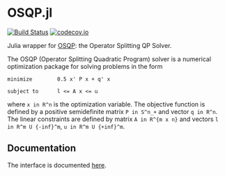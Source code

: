 # OSQP.jl

[![Build Status](https://github.com/oxfordcontrol/OSQP.jl/workflows/CI/badge.svg)](https://github.com/oxfordcontrol/OSQP.jl/actions) 
[![codecov.io](http://codecov.io/github/oxfordcontrol/OSQP.jl/coverage.svg?branch=master)](http://codecov.io/github/oxfordcontrol/OSQP.jl?branch=master)

Julia wrapper for [OSQP](https://osqp.org/): the Operator Splitting QP Solver.

The OSQP (Operator Splitting Quadratic Program) solver is a numerical optimization package for solving problems in the form
```
minimize        0.5 x' P x + q' x

subject to      l <= A x <= u
```

where `x in R^n` is the optimization variable. The objective function is defined by a positive semidefinite matrix `P in S^n_+` and vector `q in R^n`. The linear constraints are defined by matrix `A in R^{m x n}` and vectors `l in R^m U {-inf}^m`, `u in R^m U {+inf}^m`.


## Documentation
The interface is documented [here](https://osqp.org/).
